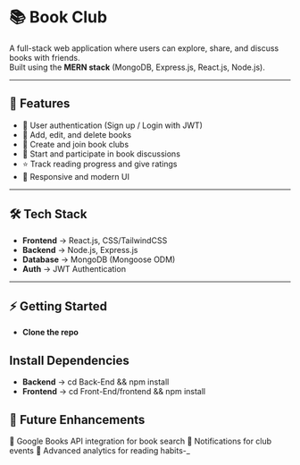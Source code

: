 # 📚 Book Club

A full-stack web application where users can explore, share, and discuss books with friends.  
Built using the **MERN stack** (MongoDB, Express.js, React.js, Node.js).

---

## 🚀 Features

- 🔐 User authentication (Sign up / Login with JWT)
- 📖 Add, edit, and delete books
- 👥 Create and join book clubs
- 💬 Start and participate in book discussions
- ⭐ Track reading progress and give ratings
- 🎨 Responsive and modern UI

---

## 🛠️ Tech Stack

- **Frontend** → React.js, CSS/TailwindCSS
- **Backend** → Node.js, Express.js
- **Database** → MongoDB (Mongoose ODM)
- **Auth** → JWT Authentication

---

## ⚡ Getting Started

- **Clone the repo**

## Install Dependencies

- **Backend** → cd Back-End && npm install
- **Frontend** → cd Front-End/frontend && npm install

## 🎯 Future Enhancements

📌 Google Books API integration for book search 
📌 Notifications for club events
📌 Advanced analytics for reading habits-_
